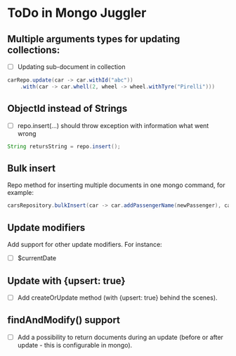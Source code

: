ToDo in Mongo Juggler
=======================

## Multiple arguments types for updating collections:
- [ ] Updating sub-document in collection

```java
carRepo.update(car -> car.withId("abc"))
    .with(car -> car.whell(2, wheel -> wheel.withTyre("Pirelli")))
```

ObjectId instead of Strings
---------------------------
- [ ] repo.insert(...) should throw exception with information what went wrong
```java
String retursString = repo.insert();
```

Bulk insert
-----------
Repo method for inserting multiple documents in one mongo command, for example:
```java
carsRepository.bulkInsert(car -> car.addPassengerName(newPassenger), car -> car.addPassengerName(newPassenger2));
```

Update modifiers
----------------
Add support for other update modifiers. For instance:
- [ ] $currentDate

Update with {upsert: true}
----------------
- [ ] Add createOrUpdate method (with {upsert: true} behind the scenes).

findAndModify() support
----------------
- [ ] Add a possibility to return documents during an update (before or after update - this is configurable in mongo).

